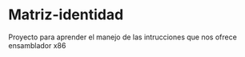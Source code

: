 # Matriz-identidad
Proyecto para aprender el manejo de las intrucciones que nos ofrece ensamblador x86
